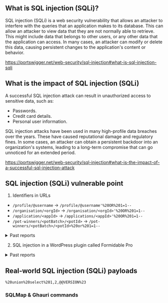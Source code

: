 ## What is SQL injection (SQLi)?
SQL injection (SQLi) is a web security vulnerability that allows an attacker to interfere with the queries that an application makes to its database. This can allow an attacker to view data that they are not normally able to retrieve. This might include data that belongs to other users, or any other data that the application can access. In many cases, an attacker can modify or delete this data, causing persistent changes to the application's content or behavior.

https://portswigger.net/web-security/sql-injection#what-is-sql-injection-sqli

## What is the impact of SQL injection (SQLi)
A successful SQL injection attack can result in unauthorized access to sensitive data, such as:

- Passwords.
- Credit card details.
- Personal user information.

SQL injection attacks have been used in many high-profile data breaches over the years. These have caused reputational damage and regulatory fines. In some cases, an attacker can obtain a persistent backdoor into an organization's systems, leading to a long-term compromise that can go unnoticed for an extended period.

https://portswigger.net/web-security/sql-injection#what-is-the-impact-of-a-successful-sql-injection-attack

## SQL injection (SQLi) vulnerable point
1. Identifiers in URLs
- `/profile/@username` → `/profile/@username'%20OR%201=1--`
- `/organisation/<orgId>` → `/organisation/<orgId>'%20OR%201=1--`
- `/application/<appId>` → `/applications/<appId>'%20OR%201=1--`
- `/pot-winners/<potBatch>/<potId>` → `/pot-winners/<potBatch>/<potId>%20or%201=1--`
<details>
<summary>Past reports</summary>
<br>
- https://hackerone.com/reports/1046084<br>
- https://hackerone.com/reports/2051931
</details>

2. SQL injection in a WordPress plugin called Formidable Pro
<details>
  <summary>Past reports</summary>
  <br>
  - https://hackerone.com/reports/273946
</details>

## Real-world SQL injection (SQLi) payloads
```
%20union%20select%201,2,@@VERSION%23
```

### SQLMap & Ghauri commands


